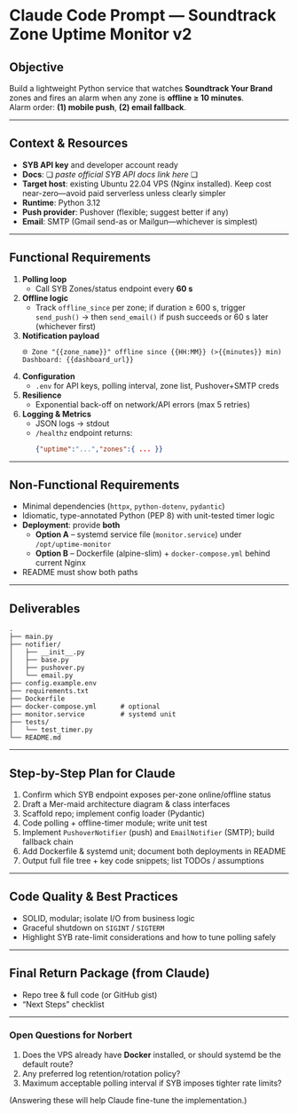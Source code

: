 
# Claude Code Prompt — Soundtrack Zone Uptime Monitor v2

## Objective
Build a lightweight Python service that watches **Soundtrack Your Brand** zones and fires an alarm when any zone is **offline ≥ 10 minutes**.  
Alarm order: **(1) mobile push**, **(2) email fallback**.

---

## Context & Resources
* **SYB API key** and developer account ready  
* **Docs**: ❏ _paste official SYB API docs link here_ ❏  
* **Target host**: existing Ubuntu 22.04 VPS (Nginx installed). Keep cost near-zero—avoid paid serverless unless clearly simpler  
* **Runtime**: Python 3.12  
* **Push provider**: Pushover (flexible; suggest better if any)  
* **Email**: SMTP (Gmail send-as or Mailgun—whichever is simplest)

---

## Functional Requirements
1. **Polling loop**  
   * Call SYB Zones/status endpoint every **60 s**  
2. **Offline logic**  
   * Track `offline_since` per zone; if duration ≥ 600 s, trigger `send_push()` → then `send_email()` if push succeeds or 60 s later (whichever first)  
3. **Notification payload**
   ```
   🌐 Zone "{{zone_name}}" offline since {{HH:MM}} (>{{minutes}} min)
   Dashboard: {{dashboard_url}}
   ```
4. **Configuration**  
   * `.env` for API keys, polling interval, zone list, Pushover+SMTP creds  
5. **Resilience**  
   * Exponential back-off on network/API errors (max 5 retries)  
6. **Logging & Metrics**  
   * JSON logs → stdout  
   * `/healthz` endpoint returns:
     ```json
     {"uptime":"...","zones":{ ... }}
     ```

---

## Non-Functional Requirements
* Minimal dependencies (`httpx`, `python-dotenv`, `pydantic`)  
* Idiomatic, type-annotated Python (PEP 8) with unit-tested timer logic  
* **Deployment**: provide **both**  
  * **Option A** – systemd service file (`monitor.service`) under `/opt/uptime-monitor`  
  * **Option B** – Dockerfile (alpine-slim) + `docker-compose.yml` behind current Nginx  
* README must show both paths

---

## Deliverables
```
.
├── main.py
├── notifier/
│   ├── __init__.py
│   ├── base.py
│   ├── pushover.py
│   └── email.py
├── config.example.env
├── requirements.txt
├── Dockerfile
├── docker-compose.yml      # optional
├── monitor.service         # systemd unit
├── tests/
│   └── test_timer.py
└── README.md
```

---

## Step-by-Step Plan for Claude
1. Confirm which SYB endpoint exposes per-zone online/offline status  
2. Draft a Mer-maid architecture diagram & class interfaces  
3. Scaffold repo; implement config loader (Pydantic)  
4. Code polling + offline-timer module; write unit test  
5. Implement `PushoverNotifier` (push) and `EmailNotifier` (SMTP); build fallback chain  
6. Add Dockerfile & systemd unit; document both deployments in README  
7. Output full file tree + key code snippets; list TODOs / assumptions

---

## Code Quality & Best Practices
* SOLID, modular; isolate I/O from business logic  
* Graceful shutdown on `SIGINT` / `SIGTERM`  
* Highlight SYB rate-limit considerations and how to tune polling safely

---

## Final Return Package (from Claude)
* Repo tree & full code (or GitHub gist)  
* “Next Steps” checklist

---

### Open Questions for Norbert
1. Does the VPS already have **Docker** installed, or should systemd be the default route?  
2. Any preferred log retention/rotation policy?  
3. Maximum acceptable polling interval if SYB imposes tighter rate limits?

(Answering these will help Claude fine-tune the implementation.)

